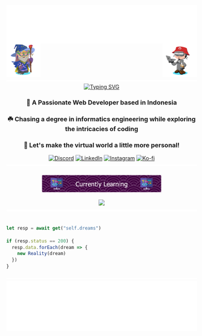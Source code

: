 <div align="center">
  <img align="center" src="text.svg" alt="Welcome To, My Github Profile">
  <img align="right" src="octocat1.png" alt="Avatar Octocat" height="90">
  <img align="left" src="octocat2.png" alt="Avatar Octocat" height="90">
</div>

<div align="center">
 <img src="hr.svg" align="center">
</div>

<div align="center">
<a href="https://git.io/typing-svg"><img src="https://readme-typing-svg.demolab.com?font=Poppins&size=35&pause=1500&color=87B6F7&center=true&vCenter=true&random=false&width=500&height=100&lines=Hi+There!+%F0%9F%91%8B%F0%9F%8F%BB;I'm+Rakha+Djauhari+%F0%9F%8C%8A;Coding+Addict+%E2%98%95;Tech+Enthusiast+%F0%9F%A7%91%F0%9F%8F%BB%E2%80%8D%F0%9F%92%BB" alt="Typing SVG" /></a>
</div>

<h3 align="center">🔖 A Passionate Web Developer based in Indonesia</h3>
<div align="center">
  <h3>☘️ Chasing a degree in informatics engineering while exploring the intricacies of coding</h3>
</div>
<div align="center">
  <h3>🚀 Let's make the virtual world a little more personal!</h3>
  <a href="https://Discordapp.com/users/622601019733573642" target="_blank"><img src="https://img.shields.io/badge/Discord-5865F2?style=for-the-badge&logo=discord&logoColor=white" alt="Discord"><a>
  <a href="https://www.linkedin.com/in/muhammad-rakha-djauhari/" target="_blank"><img src="https://img.shields.io/badge/LinkedIn-0A66C2?style=for-the-badge&logo=linkedin&logoColor=white" alt="LinkedIn"><a>
  <a href="https://www.instagram.com/avergons" target="_blank">
  <img src="https://img.shields.io/badge/Instagram-F77737?style=for-the-badge&logo=instagram&logoColor=white" alt="Instagram"><a>
  <a href="https://ko-fi.com/rakha" target="_blank">
  <img src="https://img.shields.io/badge/Ko--fi-Support%20Me-red?style=for-the-badge&logo=ko-fi&logoColor=white" alt="Ko-fi"><a>
</div>

<div align="center">
 <img src="hr.svg" align="center">
</div>

</br>

<div align="center">
 <img align="center" src="github-header-image.png" height="50px">
</div>

</br>

<div align="center">
  <img src="https://skillicons.dev/icons?i=html,css,bootstrap,javascript,python,nodejs,vuejs,express,mongodb" />
</div>

<div align="center">
 <img src="hr.svg" align="center">
</div>

</br>

```javascript
let resp = await get("self.dreams")

if (resp.status == 200) {
  resp.data.forEach(dream => {
    new Reality(dream)
  })
}
```
<div align="center">
 <img src="hr.svg" align="center">
</div>

<img src="readmebox-custom.svg" />

